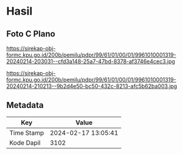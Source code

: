# Hasil

## Foto C Plano

https://sirekap-obj-formc.kpu.go.id/200b/pemilu/pdpr/99/61/01/00/01/9961010001319-20240214-203031--cfd3a148-25a7-47bd-8378-af3746e4cec3.jpg

https://sirekap-obj-formc.kpu.go.id/200b/pemilu/pdpr/99/61/01/00/01/9961010001319-20240214-210213--9b2d4e50-bc50-432c-8213-afc5b62ba003.jpg


## Metadata

| Key        | Value               |
| ---------- | ------------------- |
| Time Stamp | 2024-02-17 13:05:41 |
| Kode Dapil | 3102                |



